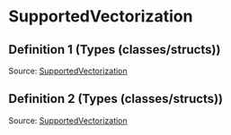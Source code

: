 # SupportedVectorization

## Definition 1 (Types (classes/structs))

Source: [SupportedVectorization](../../csrc/scheduler/matmul_heuristic.h#L84)

## Definition 2 (Types (classes/structs))

Source: [SupportedVectorization](../../csrc/scheduler/matmul_heuristic_plugin_api.h#L64)

